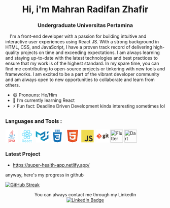 <h1 align="center">
Hi, i'm Mahran Radifan Zhafir
</h1>

<div align="center"><h3>Undergraduate Universitas Pertamina</h3></div>

<p>&emsp;I'm a front-end developer with a passion for building intuitive and interactive user experiences using React JS. With a strong background in HTML, CSS, and JavaScript, I have a proven track record of delivering high-quality projects on time and exceeding expectations. I am always learning and staying up-to-date with the latest technologies and best practices to ensure that my work is of the highest standard. In my spare time, you can find me contributing to open-source projects or tinkering with new tools and frameworks. I am excited to be a part of the vibrant developer community and am always open to new opportunities to collaborate and learn from others.</p>

- 😄 Pronouns: He/Him
- 🌱 I’m currently learning React
- ⚡ Fun fact: Deadline Driven Development kinda interesting sometimes lol

### Languages and Tools :

<div>
  <img src="https://github.com/devicons/devicon/blob/master/icons/java/java-original-wordmark.svg" title="Java" alt="Java" width="40" height="40"/>&nbsp;
  <img src="https://github.com/devicons/devicon/blob/master/icons/react/react-original-wordmark.svg" title="React" alt="React" width="40" height="40"/>&nbsp;
  <img src="https://github.com/devicons/devicon/blob/master/icons/materialui/materialui-original.svg" title="Material UI" alt="Material UI" width="40" height="40"/>&nbsp;
  <img src="https://github.com/devicons/devicon/blob/master/icons/css3/css3-plain-wordmark.svg"  title="CSS3" alt="CSS" width="40" height="40"/>&nbsp;
  <img src="https://github.com/devicons/devicon/blob/master/icons/html5/html5-original.svg" title="HTML5" alt="HTML" width="40" height="40"/>&nbsp;
  <img src="https://github.com/devicons/devicon/blob/master/icons/javascript/javascript-original.svg" title="JavaScript" alt="JavaScript" width="40" height="40"/>&nbsp;
  <img src="https://github.com/devicons/devicon/blob/master/icons/git/git-original-wordmark.svg" title="Git" **alt="Git" width="40" height="40"/>
  <img src="https://cdn.jsdelivr.net/gh/devicons/devicon@latest/icons/flutter/flutter-original.svg"  title="Flutter" **alt="Git" width="40" height="40"/>
  <img src="https://cdn.jsdelivr.net/gh/devicons/devicon@latest/icons/dart/dart-original.svg" title="Dart" **alt="Git" width="40" height="40"/>
          
          
</div>

### Latest Project

- https://super-health-app.netlify.app/


anyway, here's my progress in github

[![GitHub Streak](https://github-readme-streak-stats.herokuapp.com/?user=manokrajin&theme=dark&background=000000)](https://git.io/streak-stats)



<div id="media-container" align="center">
You can always contact me through my LinkedIn
<div id="badges">
  <a href="https://www.linkedin.com/in/mahranradifanz/">
    <img src="https://img.shields.io/badge/LinkedIn-blue?style=for-the-badge&logo=linkedin&logoColor=white" alt="LinkedIn Badge"/>
  </a>
</div>
</div>





<!--
**manokrajin/manokrajin** is a ✨ _special_ ✨ repository because its `README.md` (this file) appears on your GitHub profile.

Here are some ideas to get you started:

- 🔭 I’m currently working on ...
- 🌱 I’m currently learning ...
- 👯 I’m looking to collaborate on ...
- 🤔 I’m looking for help with ...
- 💬 Ask me about ...
- 📫 How to reach me: ...
- 😄 Pronouns: ...
- ⚡ Fun fact: ...
-->
